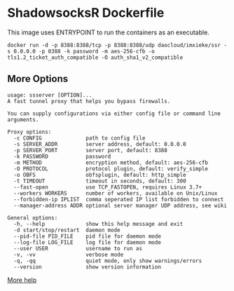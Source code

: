 ShadowsocksR Dockerfile
==================

This image uses ENTRYPOINT to run the containers as an executable. 

    docker run -d -p 8388:8388/tcp -p 8388:8388/udp daocloud/imxieke/ssr -s 0.0.0.0 -p 8388 -k password -m aes-256-cfb -o tls1.2_ticket_auth_compatible -O auth_sha1_v2_compatible


More Options
-----------

```
usage: ssserver [OPTION]...
A fast tunnel proxy that helps you bypass firewalls.

You can supply configurations via either config file or command line arguments.

Proxy options:
  -c CONFIG              path to config file
  -s SERVER_ADDR         server address, default: 0.0.0.0
  -p SERVER_PORT         server port, default: 8388
  -k PASSWORD            password
  -m METHOD              encryption method, default: aes-256-cfb
  -O PROTOCOL            protocol plugin, default: verify_simple
  -o OBFS                obfsplugin, default: http_simple
  -t TIMEOUT             timeout in seconds, default: 300
  --fast-open            use TCP_FASTOPEN, requires Linux 3.7+
  --workers WORKERS      number of workers, available on Unix/Linux
  --forbidden-ip IPLIST  comma seperated IP list forbidden to connect
  --manager-address ADDR optional server manager UDP address, see wiki

General options:
  -h, --help             show this help message and exit
  -d start/stop/restart  daemon mode
  --pid-file PID_FILE    pid file for daemon mode
  --log-file LOG_FILE    log file for daemon mode
  --user USER            username to run as
  -v, -vv                verbose mode
  -q, -qq                quiet mode, only show warnings/errors
  --version              show version information

```

[More help](https://github.com/breakwa11/shadowsocks-rss)
